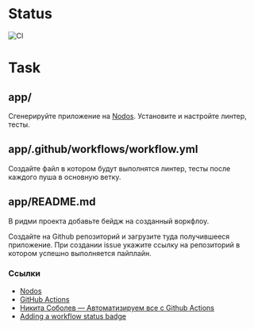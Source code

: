 # Status

![CI](https://github.com/dmbrln/ci/actions/workflows/test.yaml/badge.svg)


# Task

## app/

Сгенерируйте приложение на [Nodos](https://github.com/nodosjs/nodos). Установите и настройте линтер, тесты.

## app/.github/workflows/workflow.yml

Создайте файл в котором будут выполнятся линтер, тесты после каждого пуша в основную ветку.

## app/README.md

В ридми проекта добавьте бейдж на созданный воркфлоу.

Создайте на Github репозиторий и загрузите туда получившееся приложение.
При создании issue укажите ссылку на репозиторий в котором успешно выполняется пайплайн.

### Ссылки

* [Nodos](https://github.com/nodosjs/nodos)
* [GitHub Actions](https://docs.github.com/en/actions)
* [Никита Соболев — Автоматизируем все с Github Actions](https://www.youtube.com/watch?v=QoCSvwkP_lQ)
* [Adding a workflow status badge](https://docs.github.com/en/actions/managing-workflow-runs/adding-a-workflow-status-badge)
